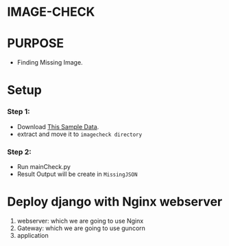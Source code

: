 # IMAGE-CHECK
# PURPOSE
- Finding Missing Image.

# Setup

### Step 1: 
- Download [This Sample Data](https://quadinc.box.com/s/7eggpin5piuwewu6xqs9qi3n36eryzfb).
- extract and move it to `imagecheck directory`

### Step 2:
- Run mainCheck.py
- Result Output will be create in `MissingJSON`

# Deploy django with Nginx webserver
1. webserver: which we are going to use Nginx
2. Gateway: which we are going to use guncorn
3. application
